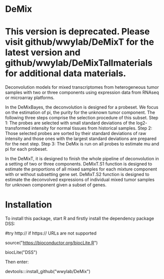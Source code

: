 # DeMix

# This version is deprecated. Please visit github/wwylab/DeMixT for the latest version and github/wwylab/DeMixTallmaterials for additional data materials.

Deconvolution models for mixed transcriptomes from heterogeneous tumor samples with two or three components using expression data from RNAseq or microarray platforms.

In the DeMixBayes, the deconvolution is designed for a probeset. We focus on the estimation of pi, the purity for the unknown tumor component. The following three steps comprise the selection procedure of this subset.
Step 1: The probes are selected with small standard deviations of the log2- transformed intensity for normal tissues from historical samples. Step 2: Those selected probes are sorted by their standard deviations of raw intensity and those
ones with the largest standard deviations are prepared for the next step. Step 3: The DeMix is run on all probes to estimate mu and pi for each probeset.

In the DeMixT, it is designed to finish the whole pipeline of deconvolution in a setting of two or three components. DeMixT.S1 function is designed to estimate the proportions of all mixed samples for each mixture component with or without subsetting gene set. DeMixT.S2 function is designed to estimate the deconvolved expressions of individual mixed tumor samples for unknown component given a subset of genes.

# Installation
To install this package, start R and firstly install the dependency package DSS:

\#try http:// if https:// URLs are not supported

source("https://bioconductor.org/biocLite.R")

biocLite("DSS")

Then enter:

devtools:::install_github("wwylab/DeMix")

